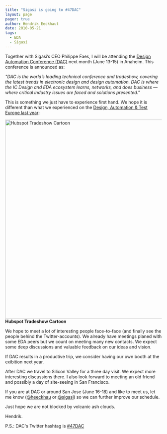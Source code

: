 ```yaml
---
title: "Sigasi is going to #47DAC"
layout: page 
pager: true
author: Hendrik Eeckhaut
date: 2010-05-21
tags: 
  - EDA
  - Sigasi
---
```

<div class="content">
<p>Together with Sigasi&#8217;s CEO Philippe Faes, I will be attending the <a href="http://www.date-conference.com/" class="elf-external elf-icon">Design Automation Conference (DAC)</a> next month (June 13-15) in Anaheim. This conference is announced as:</p><p><cite>"DAC is the world&#8217;s leading technical conference and tradeshow, covering the latest trends in electronic design and design automation. DAC is where the IC Design and EDA ecosystem learns, networks, and does business &#8212; where critical industry issues are faced and solutions presented."</cite></p><p>This is something we just have to experience first hand. We hope it is different than what we experienced on the <a href="http://www.date-conference.com/date09/" class="elf-external elf-icon">Design, Automation &amp; Test Europe last year</a>:</p><p><span class="inline inline-center"><a href="http://blog.hubspot.com/opinion/tabid/6307/bid/4567/How-Marketers-Can-Overcome-Tradeshow-Depression-cartoon.aspx"><img src="http://www.sigasi.com/sites/www.sigasi.com/files/images/Hubspot-Tradeshow-Tyranny.gif" alt="Hubspot Tradeshow Cartoon" title="Hubspot Tradeshow Cartoon" class="image image-_original " width="517" height="640"/></a><span class="caption"><strong>Hubspot Tradeshow Cartoon</strong></span></span></p><p>We hope to meet a lot of interesting people face-to-face (and finally see the people behind the Twitter-accounts). We already have meetings planed with some EDA peers but we count on meeting many new contacts. We expect some deep discussions and valuable feedback on our ideas and vision.</p><p>If DAC results in a productive trip, we consider having our own booth at the exibition next year.</p><p>After DAC we travel to Silicon Valley for a three day visit. We expect more interesting discussions there. I also look forward to meeting an old friend and possibly a day of site-seeing in San Francisco.</p><p>If you are at DAC or around San Jose (June 16-18) and like to meet us, let me know (<a href="http://twitter.com/heeckhau" class="elf-external elf-icon">@heeckhau</a> or <a href="http://twitter.com/sigasi" class="elf-external elf-icon">@sigasi</a>) so we can further improve our schedule.</p><p>Just hope we are not blocked by volcanic ash clouds.</p><p>Hendrik.</p><p>P.S.: DAC's Twitter hashtag is <a href="http://twitter.com/47DAC" class="elf-external elf-icon">#47DAC</a></p>  </div>

